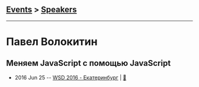 ## [Events](../README.md) > [Speakers](../speakers.md)
---

# Павел Волокитин

## Меняем JavaScript с помощью JavaScript
- 2016 Jun 25 -- [WSD 2016 - Екатеринбург](https://www.youtube.com/watch?v=zoq95j3V43g)  | [:notebook:](https://wsd.events/2016/06/25/pres/changing-js.pdf)  
